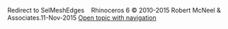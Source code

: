 ---
---

Redirect to SelMeshEdges&#160;
&#160;
Rhinoceros 6 © 2010-2015 Robert McNeel &amp; Associates.11-Nov-2015
 [Open topic with navigation](selmeshedges.html) 

